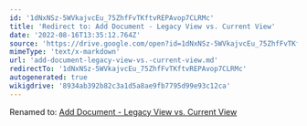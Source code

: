 ```yaml
---
id: '1dNxNSz-5WVkajvcEu_75ZhfFvTKftvREPAvop7CLRMc'
title: 'Redirect to: Add Document - Legacy View vs. Current View'
date: '2022-08-16T13:35:12.764Z'
source: 'https://drive.google.com/open?id=1dNxNSz-5WVkajvcEu_75ZhfFvTKftvREPAvop7CLRMc'
mimeType: 'text/x-markdown'
url: 'add-document-legacy-view-vs.-current-view.md'
redirectTo: '1dNxNSz-5WVkajvcEu_75ZhfFvTKftvREPAvop7CLRMc'
autogenerated: true
wikigdrive: '8934ab392b82c3a1d5a8ae9fb7795d99e93c12ca'
---
```

Renamed to: [Add Document - Legacy View vs. Current View](add-document-legacy-view-vs.-current-view.md)
